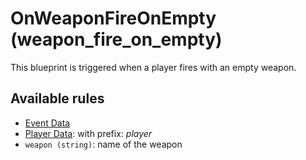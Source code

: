 # OnWeaponFireOnEmpty (weapon_fire_on_empty)

This blueprint is triggered when a player fires with an empty weapon.

## Available rules

- [Event Data](../rules/GlobalEventData.md)
- [Player Data](../rules/GlobalPlayerData.md): with prefix: *player*
- `weapon (string)`: name of the weapon
